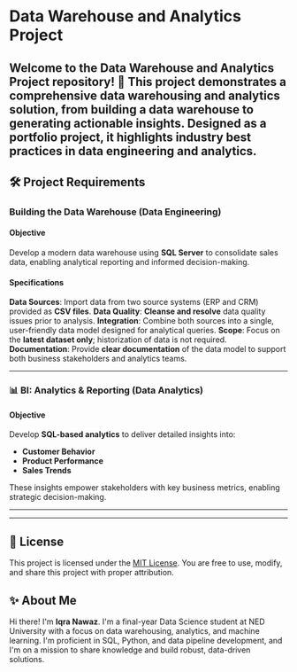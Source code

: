 
# Data Warehouse and Analytics Project
Welcome to the **Data Warehouse and Analytics Project** repository! 🚀
This project demonstrates a comprehensive data warehousing and analytics solution, from building a data warehouse to generating actionable insights. Designed as a portfolio project, it highlights industry best practices in data engineering and analytics.
---
## 🛠️ Project Requirements

### Building the Data Warehouse (Data Engineering)

#### Objective
Develop a modern data warehouse using **SQL Server** to consolidate sales data, enabling analytical reporting and informed decision-making.

#### Specifications
**Data Sources**: Import data from two source systems (ERP and CRM) provided as **CSV files**.
**Data Quality**: **Cleanse and resolve** data quality issues prior to analysis.
**Integration**: Combine both sources into a single, user-friendly data model designed for analytical queries.
**Scope**: Focus on the **latest dataset only**; historization of data is not required.
**Documentation**: Provide **clear documentation** of the data model to support both business stakeholders and analytics teams.

---

### 📊 BI: Analytics & Reporting (Data Analytics)

#### Objective
Develop **SQL-based analytics** to deliver detailed insights into:
* **Customer Behavior**
* **Product Performance**
* **Sales Trends**

These insights empower stakeholders with key business metrics, enabling strategic decision-making.

---
---

## 📄 License

This project is licensed under the [MIT License](LICENSE). You are free to use, modify, and share this project with proper attribution.

## ✨ About Me

Hi there! I'm **Iqra Nawaz**. I'm a final-year Data Science student at NED University with a focus on data warehousing, analytics, and machine learning. I'm proficient in SQL, Python, and data pipeline development, and I'm on a mission to share knowledge and build robust, data-driven solutions.
